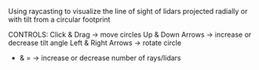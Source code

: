 Using raycasting to visualize the line of sight of lidars projected radially or with tilt from a circular footprint 

CONTROLS:
Click & Drag -> move circles
Up & Down Arrows -> increase or decrease tilt angle
Left & Right Arrows -> rotate circle
- & = -> increase or decrease number of rays/lidars